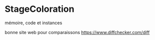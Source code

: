 # StageColoration
mémoire, code et instances 

bonne site web pour comparaissons
https://www.diffchecker.com/diff
